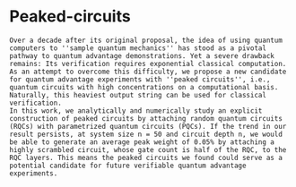 # Peaked-circuits
    Over a decade after its original proposal, the idea of using quantum computers to ''sample quantum mechanics'' has stood as a pivotal pathway to quantum advantage demonstrations. Yet a severe drawback
    remains: Its verification requires exponential classical computation. As an attempt to overcome this difficulty, we propose a new candidate for quantum advantage experiments with ''peaked circuits'', i.e., 
    quantum circuits with high concentrations on a computational basis. Naturally, this heaviest output string can be used for classical verification. 
    In this work, we analytically and numerically study an explicit construction of peaked circuits by attaching random quantum circuits (RQCs) with parametrized quantum circuits (PQCs). If the trend in our 
    result persists, at system size n = 50 and circuit depth n, we would be able to generate an average peak weight of 0.05% by attaching a highly scrambled circuit, whose gate count is half of the RQC, to the 
    RQC layers. This means the peaked circuits we found could serve as a potential candidate for future verifiable quantum advantage experiments.
